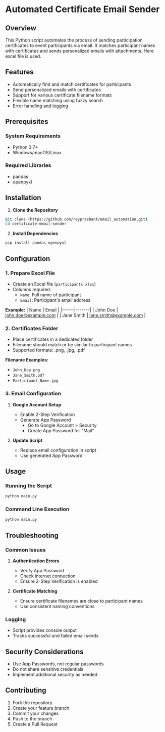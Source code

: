 # Automated Certificate Email Sender

## Overview
This Python script automates the process of sending participation certificates to event participants via email. It matches participant names with certificates and sends personalized emails with attachments. Here excel file is used.

## Features
- Automatically find and match certificates for participants
- Send personalized emails with certificates
- Support for various certificate filename formats
- Flexible name matching using fuzzy search
- Error handling and logging

## Prerequisites

### System Requirements
- Python 3.7+
- Windows/macOS/Linux

### Required Libraries
- pandas
- openpyxl

## Installation

1. **Clone the Repository**
```bash
git clone (https://github.com/reyprashant/email_automation.git)
cd certificate-email-sender
```

2. **Install Dependencies**
```bash
pip install pandas openpyxl
```

## Configuration

### 1. Prepare Excel File
- Create an Excel file (`participants.xlsx`)
- Columns required:
  - `Name`: Full name of participant
  - `Email`: Participant's email address

**Example:**
| Name | Email |
|------|-------|
| John Doe | john.doe@example.com |
| Jane Smith | jane.smith@example.com |

### 2. Certificates Folder
- Place certificates in a dedicated folder
- Filename should match or be similar to participant names
- Supported formats: .png, .jpg, .pdf

**Filename Examples:**
- `John_Doe.png`
- `Jane_Smith.pdf`
- `Participant_Name.jpg`

### 3. Email Configuration
1. **Google Account Setup**
   - Enable 2-Step Verification
   - Generate App Password
     - Go to Google Account > Security
     - Create App Password for "Mail"

2. **Update Script**
   - Replace email configuration in script
   - Use generated App Password

## Usage

### Running the Script
```bash
python main.py
```

### Command Line Execution
```bash
python main.py
```

## Troubleshooting

### Common Issues
1. **Authentication Errors**
   - Verify App Password
   - Check internet connection
   - Ensure 2-Step Verification is enabled

2. **Certificate Matching**
   - Ensure certificate filenames are close to participant names
   - Use consistent naming conventions

### Logging
- Script provides console output
- Tracks successful and failed email sends

## Security Considerations
- Use App Passwords, not regular passwords
- Do not share sensitive credentials
- Implement additional security as needed

## Contributing
1. Fork the repository
2. Create your feature branch
3. Commit your changes
4. Push to the branch
5. Create a Pull Request

